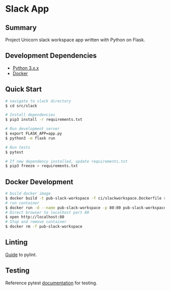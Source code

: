 # Slack App
## Summary 
Project Unicorn slack workspace app written with Python on Flask.

## Development Dependencies
- [Python 3.x.x](https://www.python.org/downloads/)
- [Docker](https://docs.docker.com/desktop/#download-and-install)

## Quick Start
```bash
# navigate to slack directory
$ cd src/slack

# Install dependencies
$ pip3 install -r requirements.txt

# Run development server
$ export FLASK_APP=app.py
$ python3 -m flask run

# Run tests
$ pytest

# If new dependency installed, update requirements.txt
$ pip3 freeze > requirements.txt
```

## Docker Development

```bash
# build docker image
$ docker build -t pub-slack-workspace -f ci/slackworkspace.Dockerfile src/slack
# run container
$ docker run -d --name pub-slack-workspace -p 80:80 pub-slack-workspace
# Direct browser to localhost port 80
$ open http://localhost:80
# Stop and remove container
$ docker rm -f pub-slack-workspace
```

## Linting
[Guide](https://docs.pylint.org/en/1.6.0/tutorial.html) to pylint. 

## Testing
Reference pytest [documentation](https://docs.pytest.org/en/5.4.3/index.html) for testing.

